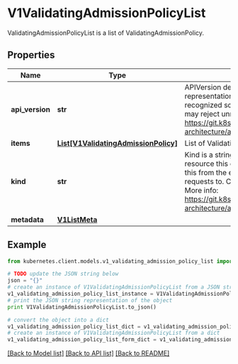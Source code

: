 # V1ValidatingAdmissionPolicyList

ValidatingAdmissionPolicyList is a list of ValidatingAdmissionPolicy.

## Properties

Name | Type | Description | Notes
------------ | ------------- | ------------- | -------------
**api_version** | **str** | APIVersion defines the versioned schema of this representation of an object. Servers should convert recognized schemas to the latest internal value, and may reject unrecognized values. More info: https://git.k8s.io/community/contributors/devel/sig-architecture/api-conventions.md#resources | [optional] 
**items** | [**List[V1ValidatingAdmissionPolicy]**](V1ValidatingAdmissionPolicy.md) | List of ValidatingAdmissionPolicy. | [optional] 
**kind** | **str** | Kind is a string value representing the REST resource this object represents. Servers may infer this from the endpoint the kubernetes.client submits requests to. Cannot be updated. In CamelCase. More info: https://git.k8s.io/community/contributors/devel/sig-architecture/api-conventions.md#types-kinds | [optional] 
**metadata** | [**V1ListMeta**](V1ListMeta.md) |  | [optional] 

## Example

```python
from kubernetes.client.models.v1_validating_admission_policy_list import V1ValidatingAdmissionPolicyList

# TODO update the JSON string below
json = "{}"
# create an instance of V1ValidatingAdmissionPolicyList from a JSON string
v1_validating_admission_policy_list_instance = V1ValidatingAdmissionPolicyList.from_json(json)
# print the JSON string representation of the object
print V1ValidatingAdmissionPolicyList.to_json()

# convert the object into a dict
v1_validating_admission_policy_list_dict = v1_validating_admission_policy_list_instance.to_dict()
# create an instance of V1ValidatingAdmissionPolicyList from a dict
v1_validating_admission_policy_list_form_dict = v1_validating_admission_policy_list.from_dict(v1_validating_admission_policy_list_dict)
```
[[Back to Model list]](../README.md#documentation-for-models) [[Back to API list]](../README.md#documentation-for-api-endpoints) [[Back to README]](../README.md)


